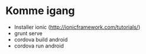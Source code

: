 Komme igang
==========================

- Installer ionic (http://ionicframework.com/tutorials/)
- grunt serve
- cordova build android
- cordova run android
